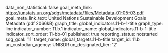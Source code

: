 data_non_statistical: false
goal_meta_link: https://unstats.un.org/sdgs/metadata/files/Metadata-01-05-03.pdf
goal_meta_link_text: United Nations Sustainable Development Goals Metadata (pdf 2066kB)
graph_title: global_indicators.11-b-1-title
graph_type: line
indicator_number: 11.b.1
indicator_name: global_indicators.11-b-1-title
indicator_sort_order: 11-bb-01
published: true
reporting_status: notstarted
sdg_goal: '11'
target_name: global_targets.11-b-title
target_id: 11.b
un_custodian_agency: UNISDR
un_designated_tier: '2'
